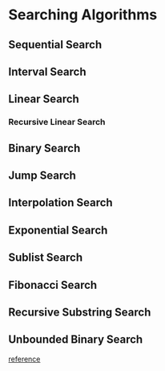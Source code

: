 # Searching Algorithms

## Sequential Search

## Interval Search

## Linear Search

### Recursive Linear Search

## Binary Search

## Jump Search

## Interpolation Search

## Exponential Search

## Sublist Search

## Fibonacci Search

## Recursive Substring Search

## Unbounded Binary Search


[reference](https://www.geeksforgeeks.org/searching-algorithms/)
